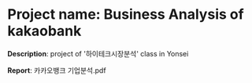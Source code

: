 # Project name: Business Analysis of kakaobank
**Description**: project of '하이테크시장분석' class in Yonsei

**Report**: 카카오뱅크 기업분석.pdf
